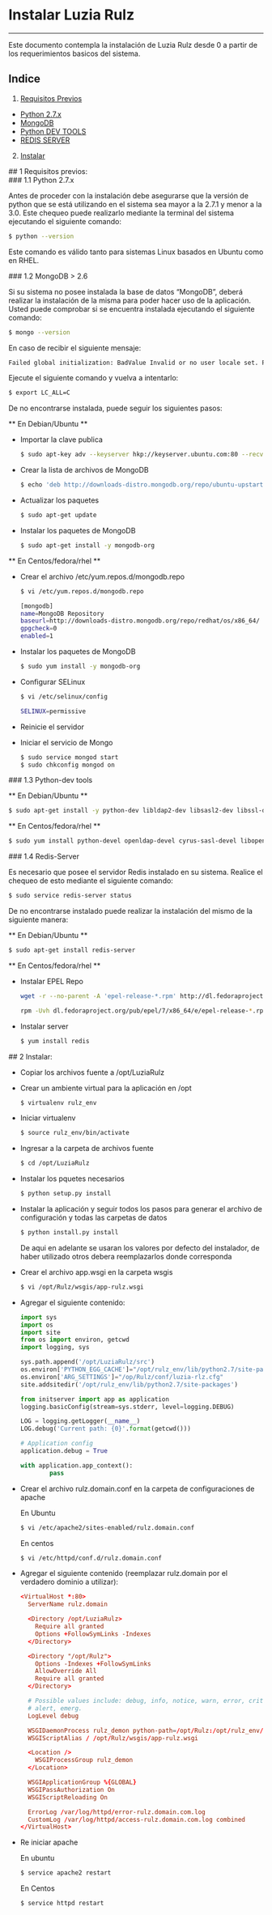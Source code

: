# Instalar Luzia Rulz
---------------------------------------------------------------------
Este documento contempla la instalación de Luzia Rulz desde 0 a partir de los requerimientos basicos del sistema.

## Indice
1. [Requisitos Previos](#id-req-prev)
  * [Python 2.7.x](#id-rp-python)
  * [MongoDB](#id-rp-mongo)
  * [Python DEV TOOLS](#id-rp-python-dev)
  * [REDIS SERVER](#id-rp-redis)

2. [Instalar](#id-inst)



<div id='id-req-prev'/>
## 1 Requisitos previos:

<div id='id-rp-python'/>
### 1.1 Python 2.7.x

  Antes de proceder con la instalación debe asegurarse que la versión de python que se está utilizando en el sistema sea mayor a la 2.7.1 y menor a la 3.0. Este chequeo puede realizarlo mediante la terminal del sistema ejecutando el siguiente comando:

  ```sh
  $ python --version
  ```

  Este comando es válido tanto para sistemas Linux basados en Ubuntu como en RHEL.

<div id='id-rp-mongo'/>
### 1.2 MongoDB > 2.6

  Si su sistema no posee instalada la base de datos “MongoDB”, deberá realizar la instalación de la misma para poder hacer uso de la aplicación. Usted puede comprobar si se encuentra instalada ejecutando el siguiente comando:

  ```sh
  $ mongo --version
  ```

  En caso de recibir el siguiente mensaje:

  ```sh
  Failed global initialization: BadValue Invalid or no user locale set. Please ensure LANG and/or LC_* environment variables are set correctly.
  ```

  Ejecute el siguiente comando y vuelva a intentarlo:

  ```sh
  $ export LC_ALL=C
  ```

  De no encontrarse instalada, puede seguir los siguientes pasos:

** En Debian/Ubuntu **

* Importar la clave publica

  ```sh
  $ sudo apt-key adv --keyserver hkp://keyserver.ubuntu.com:80 --recv 7F0CEB10
  ```

* Crear la lista de archivos de MongoDB

  ```sh
  $ echo 'deb http://downloads-distro.mongodb.org/repo/ubuntu-upstart dist 10gen' | sudo tee /etc/apt/sources.list.d/mongodb.list
  ```

* Actualizar los paquetes

  ```sh
  $ sudo apt-get update
  ```

* Instalar los paquetes de MongoDB

  ```sh
  $ sudo apt-get install -y mongodb-org
  ```

** En Centos/fedora/rhel **

* Crear el archivo /etc/yum.repos.d/mongodb.repo

  ```sh
  $ vi /etc/yum.repos.d/mongodb.repo
  ```

    ```sh
  [mongodb]
  name=MongoDB Repository
  baseurl=http://downloads-distro.mongodb.org/repo/redhat/os/x86_64/
  gpgcheck=0
  enabled=1
  ```

* Instalar los paquetes de MongoDB

  ```sh
  $ sudo yum install -y mongodb-org
  ```

* Configurar SELinux

  ```sh
  $ vi /etc/selinux/config
  ```

  ```sh
  SELINUX=permissive
  ```

* Reinicie el servidor

* Iniciar el servicio de Mongo

  ```sh
  $ sudo service mongod start
  $ sudo chkconfig mongod on
  ```

<div id='id-212'/>
### 1.3 Python-dev tools

** En Debian/Ubuntu **

  ```sh
  $ sudo apt-get install -y python-dev libldap2-dev libsasl2-dev libssl-dev
  ```

** En Centos/fedora/rhel **

  ```sh
  $ sudo yum install python-devel openldap-devel cyrus-sasl-devel libopenssl-devel
  ```


<div id='id-rp-redis'/>
### 1.4 Redis-Server

  Es necesario que posee el servidor Redis instalado en su sistema. Realice el chequeo de esto mediante el siguiente comando:

  ```sh
  $ sudo service redis-server status
  ```

  De no encontrarse instalado puede realizar la instalación del mismo de la siguiente manera:

** En Debian/Ubuntu **

  ```sh
  $ sudo apt-get install redis-server
  ```

** En Centos/fedora/rhel **

* Instalar EPEL Repo

  ```sh
  wget -r --no-parent -A 'epel-release-*.rpm' http://dl.fedoraproject.org/pub/epel/7/x86_64/e/

  rpm -Uvh dl.fedoraproject.org/pub/epel/7/x86_64/e/epel-release-*.rpm
  ```

* Instalar server

  ```sh
  $ yum install redis
  ```

<div id='id-inst'/>
## 2 Instalar:

* Copiar los archivos fuente a /opt/LuziaRulz


* Crear un ambiente virtual para la aplicación en /opt

  ```sh
  $ virtualenv rulz_env
  ```

* Iniciar virtualenv

  ```sh
  $ source rulz_env/bin/activate
  ```
* Ingresar a la carpeta de archivos fuente

  ```sh
  $ cd /opt/LuziaRulz
  ```

* Instalar los pquetes necesarios

  ```sh
  $ python setup.py install
  ```

* Instalar la aplicación y seguir todos los pasos para generar el archivo de configuración y todas las carpetas de datos

  ```sh
  $ python install.py install
  ```

  De aqui en adelante se usaran los valores por defecto del instalador, de haber utilizado otros debera reemplazarlos donde corresponda

* Crear el archivo app.wsgi en la carpeta wsgis

  ```sh
  $ vi /opt/Rulz/wsgis/app-rulz.wsgi
  ```

* Agregar el siguiente contenido:

  ```py
  import sys
  import os
  import site
  from os import environ, getcwd
  import logging, sys

  sys.path.append('/opt/LuziaRulz/src')
  os.environ['PYTHON_EGG_CACHE']="/opt/rulz_env/lib/python2.7/site-packages"
  os.environ['ARG_SETTINGS']="/op/Rulz/conf/luzia-rlz.cfg"
  site.addsitedir('/opt/rulz_env/lib/python2.7/site-packages')

  from initserver import app as application
  logging.basicConfig(stream=sys.stderr, level=logging.DEBUG)

  LOG = logging.getLogger(__name__)
  LOG.debug('Current path: {0}'.format(getcwd()))

  # Application config
  application.debug = True

  with application.app_context():
          pass
  ```

* Crear el archivo rulz.domain.conf en la carpeta de configuraciones de apache

  En Ubuntu
  ```sh
  $ vi /etc/apache2/sites-enabled/rulz.domain.conf
  ```

  En centos
  ```sh
  $ vi /etc/httpd/conf.d/rulz.domain.conf
  ```

* Agregar el siguiente contenido (reemplazar rulz.domain por el verdadero dominio a utilizar):

  ```conf
  <VirtualHost *:80>
    ServerName rulz.domain

    <Directory /opt/LuziaRulz>
      Require all granted
      Options +FollowSymLinks -Indexes
    </Directory>

    <Directory "/opt/Rulz">
      Options -Indexes +FollowSymLinks
      AllowOverride All
      Require all granted
    </Directory>

    # Possible values include: debug, info, notice, warn, error, crit,
    # alert, emerg.
    LogLevel debug

    WSGIDaemonProcess rulz_demon python-path=/opt/Rulz:/opt/rulz_env/lib/python2.7/site-packages user=apache group=apache threads=5
    WSGIScriptAlias / /opt/Rulz/wsgis/app-rulz.wsgi

    <Location />
      WSGIProcessGroup rulz_demon
    </Location>

    WSGIApplicationGroup %{GLOBAL}
    WSGIPassAuthorization On
    WSGIScriptReloading On

    ErrorLog /var/log/httpd/error-rulz.domain.com.log
    CustomLog /var/log/httpd/access-rulz.domain.com.log combined
  </VirtualHost>
  ```

* Re iniciar apache

  En ubuntu
  ```sh
  $ service apache2 restart
  ```

  En Centos
  ```sh
  $ service httpd restart
  ```
